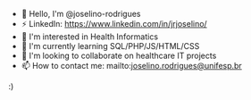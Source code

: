 - 👋 Hello, I'm @joselino-rodrigues
- ⚡ LinkedIn: https://www.linkedin.com/in/jrjoselino/
- 👀 I'm interested in Health Informatics
- 🌱 I'm currently learning SQL/PHP/JS/HTML/CSS
- 💞️ I'm looking to collaborate on healthcare IT projects
- 📫 How to contact me: mailto:joselino.rodrigues@unifesp.br

:)

<!---
joselino-rodrigues/joselino-rodrigues is a ✨ special ✨ repository because its `README.md` (this file) appears on your GitHub profile.
You can click the Preview link to take a look at your changes.
--->
